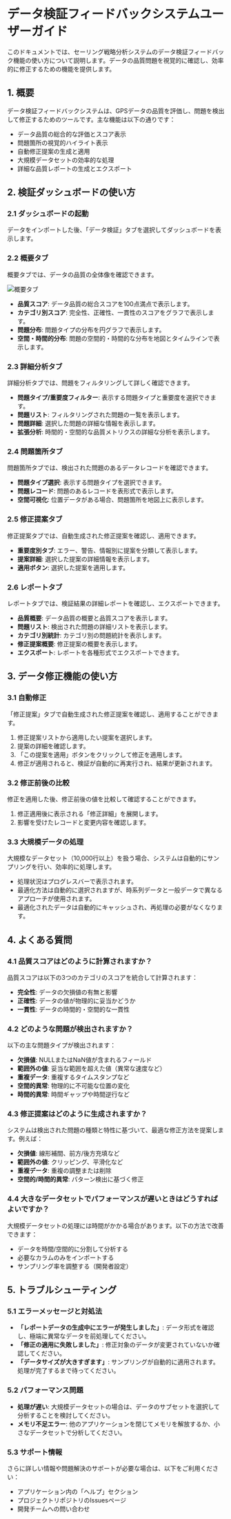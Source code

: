 # データ検証フィードバックシステムユーザーガイド

このドキュメントでは、セーリング戦略分析システムのデータ検証フィードバック機能の使い方について説明します。データの品質問題を視覚的に確認し、効率的に修正するための機能を提供します。

## 1. 概要

データ検証フィードバックシステムは、GPSデータの品質を評価し、問題を検出して修正するためのツールです。主な機能は以下の通りです：

- データ品質の総合的な評価とスコア表示
- 問題箇所の視覚的ハイライト表示
- 自動修正提案の生成と適用
- 大規模データセットの効率的な処理
- 詳細な品質レポートの生成とエクスポート

## 2. 検証ダッシュボードの使い方

### 2.1 ダッシュボードの起動

データをインポートした後、「データ検証」タブを選択してダッシュボードを表示します。

### 2.2 概要タブ

概要タブでは、データの品質の全体像を確認できます。

![概要タブ](../images/validation_overview.png)

- **品質スコア**: データ品質の総合スコアを100点満点で表示します。
- **カテゴリ別スコア**: 完全性、正確性、一貫性のスコアをグラフで表示します。
- **問題分布**: 問題タイプの分布を円グラフで表示します。
- **空間・時間的分布**: 問題の空間的・時間的な分布を地図とタイムラインで表示します。

### 2.3 詳細分析タブ

詳細分析タブでは、問題をフィルタリングして詳しく確認できます。

- **問題タイプ/重要度フィルター**: 表示する問題タイプと重要度を選択できます。
- **問題リスト**: フィルタリングされた問題の一覧を表示します。
- **問題詳細**: 選択した問題の詳細な情報を表示します。
- **拡張分析**: 時間的・空間的な品質メトリクスの詳細な分析を表示します。

### 2.4 問題箇所タブ

問題箇所タブでは、検出された問題のあるデータレコードを確認できます。

- **問題タイプ選択**: 表示する問題タイプを選択できます。
- **問題レコード**: 問題のあるレコードを表形式で表示します。
- **空間可視化**: 位置データがある場合、問題箇所を地図上に表示します。

### 2.5 修正提案タブ

修正提案タブでは、自動生成された修正提案を確認し、適用できます。

- **重要度別タブ**: エラー、警告、情報別に提案を分類して表示します。
- **提案詳細**: 選択した提案の詳細情報を表示します。
- **適用ボタン**: 選択した提案を適用します。

### 2.6 レポートタブ

レポートタブでは、検証結果の詳細レポートを確認し、エクスポートできます。

- **品質概要**: データ品質の概要と品質スコアを表示します。
- **問題リスト**: 検出された問題の詳細リストを表示します。
- **カテゴリ別統計**: カテゴリ別の問題統計を表示します。
- **修正提案概要**: 修正提案の概要を表示します。
- **エクスポート**: レポートを各種形式でエクスポートできます。

## 3. データ修正機能の使い方

### 3.1 自動修正

「修正提案」タブで自動生成された修正提案を確認し、適用することができます。

1. 修正提案リストから適用したい提案を選択します。
2. 提案の詳細を確認します。
3. 「この提案を適用」ボタンをクリックして修正を適用します。
4. 修正が適用されると、検証が自動的に再実行され、結果が更新されます。

### 3.2 修正前後の比較

修正を適用した後、修正前後の値を比較して確認することができます。

1. 修正適用後に表示される「修正詳細」を展開します。
2. 影響を受けたレコードと変更内容を確認します。

### 3.3 大規模データの処理

大規模なデータセット（10,000行以上）を扱う場合、システムは自動的にサンプリングを行い、効率的に処理します。

- 処理状況はプログレスバーで表示されます。
- 最適化方法は自動的に選択されますが、時系列データと一般データで異なるアプローチが使用されます。
- 最適化されたデータは自動的にキャッシュされ、再処理の必要がなくなります。

## 4. よくある質問

### 4.1 品質スコアはどのように計算されますか？

品質スコアは以下の3つのカテゴリのスコアを統合して計算されます：

- **完全性**: データの欠損値の有無と影響
- **正確性**: データの値が物理的に妥当かどうか
- **一貫性**: データの時間的・空間的な一貫性

### 4.2 どのような問題が検出されますか？

以下の主な問題タイプが検出されます：

- **欠損値**: NULLまたはNaN値が含まれるフィールド
- **範囲外の値**: 妥当な範囲を超えた値（異常な速度など）
- **重複データ**: 重複するタイムスタンプなど
- **空間的異常**: 物理的に不可能な位置の変化
- **時間的異常**: 時間ギャップや時間逆行など

### 4.3 修正提案はどのように生成されますか？

システムは検出された問題の種類と特性に基づいて、最適な修正方法を提案します。例えば：

- **欠損値**: 線形補間、前方/後方充填など
- **範囲外の値**: クリッピング、平滑化など
- **重複データ**: 重複の調整または削除
- **空間的/時間的異常**: パターン検出に基づく修正

### 4.4 大きなデータセットでパフォーマンスが遅いときはどうすればよいですか？

大規模データセットの処理には時間がかかる場合があります。以下の方法で改善できます：

- データを時間/空間的に分割して分析する
- 必要なカラムのみをインポートする
- サンプリング率を調整する（開発者設定）

## 5. トラブルシューティング

### 5.1 エラーメッセージと対処法

- **「レポートデータの生成中にエラーが発生しました」**: データ形式を確認し、極端に異常なデータを前処理してください。
- **「修正の適用に失敗しました」**: 修正対象のデータが変更されていないか確認してください。
- **「データサイズが大きすぎます」**: サンプリングが自動的に適用されます。処理が完了するまで待ってください。

### 5.2 パフォーマンス問題

- **処理が遅い**: 大規模データセットの場合は、データのサブセットを選択して分析することを検討してください。
- **メモリ不足エラー**: 他のアプリケーションを閉じてメモリを解放するか、小さなデータセットで分析してください。

### 5.3 サポート情報

さらに詳しい情報や問題解決のサポートが必要な場合は、以下をご利用ください：

- アプリケーション内の「ヘルプ」セクション
- プロジェクトリポジトリのIssuesページ
- 開発チームへの問い合わせ